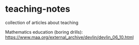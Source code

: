 # teaching-notes
collection of articles about teaching


Mathematics education (boring drills):
https://www.maa.org/external_archive/devlin/devlin_06_10.html

